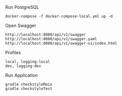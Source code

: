 Run PostgreSQL
```
docker-compose -f docker-compose-local.yml up -d
```
Open Swagger
```
http://localhost:8080/api/v1/swagger
http://localhost:8080/api/v1/swagger.yaml
http://localhost:8080/api/v1/swagger-ui/index.html
```

Profiles
```
local, logging-local
dev, logging-dev
```

Run Application
```
gradle checkstyleMain
gradle checkstyleTest
```